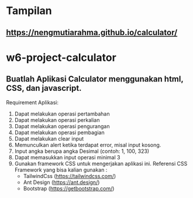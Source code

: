# Tampilan
## https://nengmutiarahma.github.io/calculator/
# w6-project-calculator

## Buatlah Aplikasi Calculator menggunakan html, CSS, dan javascript.
 Requirement Aplikasi:
  1. Dapat melakukan operasi pertambahan
  2. Dapat melakukan operasi perkalian
  3. Dapat melakukan operasi pengurangan
  4. Dapat melakukan operasi pembagian
  5. Dapat melakukan clear input
  6. Memunculkan alert ketika terdapat error, misal input kosong.
  7. Input angka berupa angka Desimal (contoh: 1, 100, 323)
  8. Dapat memasukkan input operasi minimal 3
  9. Gunakan framework CSS untuk mengerjakan aplikasi ini. Referensi CSS Framework yang bisa kalian gunakan :
       - TailwindCss (https://tailwindcss.com/)
       - Ant Design (https://ant.design/)
       - Bootstrap (https://getbootstrap.com/)
       

